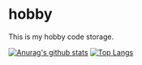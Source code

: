 # hobby
This is my hobby code storage.

[![Anurag's github stats](https://github-readme-stats.vercel.app/api?username=mida-hub)](https://github.com/anuraghazra/github-readme-stats)
[![Top Langs](https://github-readme-stats.vercel.app/api/top-langs/?username=mida-hub)](https://github.com/anuraghazra/github-readme-stats)
